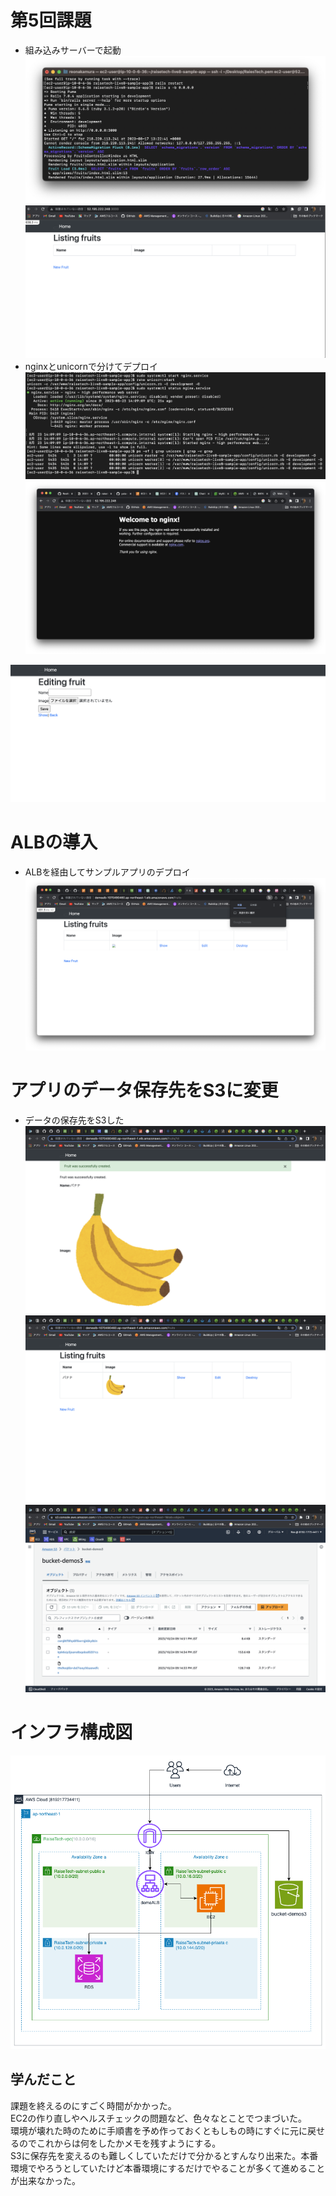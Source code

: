 # 第5回課題
* 組み込みサーバーで起動
![puma駆動](image/lecture05/puma起動.png)
![puma起動確認](/image/lecture05/puma起動確認.png)
* nginxとunicornで分けてデプロイ
![nginxとunicorn起動](image/lecture05/nginxとunicornの起動.png)
![接続確認](image/lecture05/nginxの接続確認.png)

![デプロイ確認](image/lecture05/nginxとunicornでデプロイ.png)

# ALBの導入
* ALBを経由してサンプルアプリのデプロイ
![ALB経由](image/lecture05/ALB経由でデプロイ.png)
# アプリのデータ保存先をS3に変更
* データの保存先をS3した
![S3にデータを保存](image/lecture05/S3にデータを保存１.png)
![S3にデータを保存](image/lecture05/S3にデータを保存2.png)
![S3にでーたを保存](image/lecture05/S3にデータを保存３.png)

# インフラ構成図
![構成図](image/lecture05/AWS構成図.drawio.png)

## 学んだこと
課題を終えるのにすごく時間がかかった。  
EC2の作り直しやヘルスチェックの問題など、色々なとことでつまづいた。  
環境が壊れた時のために手順書を予め作っておくともしもの時にすぐに元に戻せるのでこれからは何をしたかメモを残すようにする。  
S3に保存先を変えるのも難しくしていただけで分かるとすんなり出来た。本番環境でやろうとしていたけど本番環境にするだけでやることが多くて進めることが出来なかった。